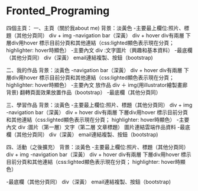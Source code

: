 # Fronted_Programing
四個主頁：
一、主頁（關於我about me)
  背景：淡黃色
  -主要最上欄位:照片、標題（其他分頁同）
    div + img
  -navigation bar（深黃）
    div + hover
    div有兩層 下層div用hover 標示目前分頁和其他連結（css:lighted顯色表示現在分頁； highlighter: hover時顯色）
   -主要內文
    div :文字圖片（興趣和基本資料）
  -最底欄（其他分頁同）
    div（深黃）
    email連結複製、按鈕（bootstrap)
    
二、我的作品
  背景：淡黃色
  -navigation bar（深黃）
    div + hover
    div有兩層 下層div用hover 標示目前分頁和其他連結（css:lighted顯色表示現在分頁； highlighter: hover時顯色）
   -主要內文
    放作品
    div ＋ img(用illustrator繪製畫廊背景)
    翻轉頁面效果放置作品（bootstrap）
  -最底欄（其他分頁同）
  
 三、學習作品
  背景：淡黃色
  -主要最上欄位:照片、標題（其他分頁同）
    div + img
  -navigation bar（深黃）
    div + hover
    div有兩層 下層div用hover 標示目前分頁和其他連結（css:lighted顯色表示現在分頁； highlighter: hover時顯色）
   -主要內文
    div :圖片（第一層）文字（第二層 文章標題）
    圖片連結雲端作品資料
  -最底欄（其他分頁同）
    div（深黃）
    email連結複製、按鈕（bootstrap)
    
四、活動（之後擴充）
  背景：淡黃色
  -主要最上欄位:照片、標題（其他分頁同）
    div + img
  -navigation bar（深黃）
    div + hover
    div有兩層 下層div用hover 標示目前分頁和其他連結（css:lighted顯色表示現在分頁； highlighter: hover時顯色）
 
  -最底欄（其他分頁同）
    div（深黃）
    email連結複製、按鈕（bootstrap)
    
    
    
  
